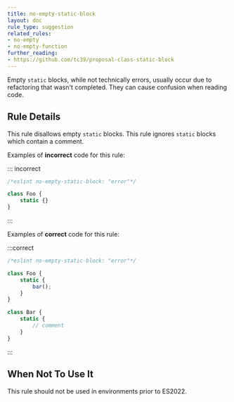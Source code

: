 ```yaml
---
title: no-empty-static-block
layout: doc
rule_type: suggestion
related_rules:
- no-empty
- no-empty-function
further_reading:
- https://github.com/tc39/proposal-class-static-block
---
```


Empty `static` blocks, while not technically errors, usually occur due to refactoring that wasn't completed. They can cause confusion when reading code.

## Rule Details

This rule disallows empty `static` blocks. This rule ignores `static` blocks which contain a comment.

Examples of **incorrect** code for this rule:

::: incorrect

```js
/*eslint no-empty-static-block: "error"*/

class Foo {
    static {}
}
```

:::

Examples of **correct** code for this rule:

:::correct

```js
/*eslint no-empty-static-block: "error"*/

class Foo {
    static {
        bar();
    }
}

class Bar {
    static {
        // comment
    }
}
```

:::

## When Not To Use It

This rule should not be used in environments prior to ES2022.
